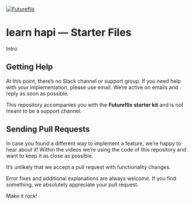 [![Futureflix](https://futurestud.io/blog/content/images/2017/07/futureflix-1.jpg)](https://learnhapi.com)

# learn hapi — Starter Files
Intro


## Getting Help
At this point, there’s no Slack channel or support group. If you need help with your implementation, please use email. We’re active on emails and reply as soon as possible.

This repository accompanies you with the **Futureflix starter kit** and is not meant to be a support channel.


## Sending Pull Requests
In case you found a different way to implement a feature, we’re happy to hear about it! Within the videos we’re using the code of this repository and want to keep it as close as possible. 

It’s unlikely that we accept a pull request with functionality changes.

Error fixes and additional explanations are always welcome. If you find something, we absolutely appreciate your pull request.

Make it rock!